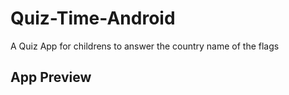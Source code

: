 # Quiz-Time-Android
A Quiz App for childrens to answer the country name of the flags
## App Preview
